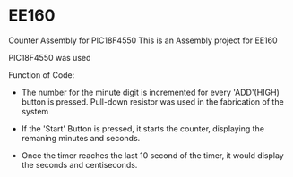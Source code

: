 # EE160
Counter Assembly for PIC18F4550
This is an Assembly project for EE160

PIC18F4550 was used

Function of Code:
  - The number for the minute digit is incremented for every 'ADD'(HIGH) button is pressed. Pull-down resistor was used in the fabrication of the system
  
  - If the 'Start' Button is pressed, it starts the counter, displaying the remaning minutes and seconds.
  
  - Once the timer reaches the last 10 second of the timer, it would display the seconds and centiseconds.
